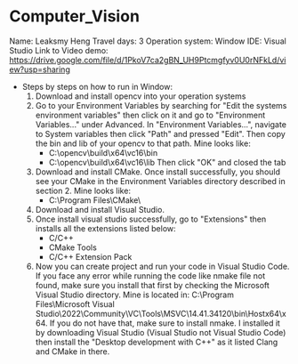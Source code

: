 # Computer_Vision

Name: Leaksmy Heng
Travel days: 3
Operation system: Window
IDE: Visual Studio
Link to Video demo: https://drive.google.com/file/d/1PkoV7ca2gBN_UH9Ptcmgfyv0U0rNFkLd/view?usp=sharing

- Steps by steps on how to run in Window:
   1. Download and install opencv into your operation systems
   2. Go to your Environment Variables by searching for "Edit the systems environment variables" then click on it and go to "Environment Variables..." under Advanced. In "Environment Variables...", navigate to System variables then click "Path" and pressed "Edit". Then copy the bin and lib of your opencv to that path. Mine looks like:
        - C:\opencv\build\x64\vc16\bin
        - C:\opencv\build\x64\vc16\lib
   Then click "OK" and closed the tab
   3. Download and install CMake. Once install successfully, you should see your CMake in the Environment Variables directory described in section 2. Mine looks like:
        - C:\Program Files\CMake\
   4. Download and install Visual Studio.
   5. Once install visual studio successfully, go to "Extensions" then installs all the extensions listed below:
        - C/C++
        - CMake Tools
        - C/C++ Extension Pack
    6. Now you can create project and run your code in Visual Studio Code. If you face any error while running the code like nmake file not found, make sure you install that first by checking the Microsoft Visual Studio directory. Mine is located in:
    C:\Program Files\Microsoft Visual Studio\2022\Community\VC\Tools\MSVC\14.41.34120\bin\Hostx64\x64. 
    If you do not have that, make sure to install nmake. I installed it by downloading Visual Studio (Visual Studio not Visual Studio Code) then install the "Desktop development with C++" as it listed Clang and CMake in there.
